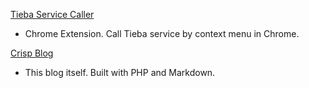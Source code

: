 [Tieba Service Caller](https://github.com/crispgm/chrome_tieba_service_caller)

* Chrome Extension. Call Tieba service by context menu in Chrome.

[Crisp Blog](https://github.com/crispgm/crispblog)

* This blog itself. Built with PHP and Markdown.

